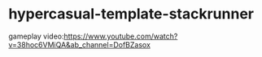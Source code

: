 # hypercasual-template-stackrunner

gameplay video:https://www.youtube.com/watch?v=38hoc6VMiQA&ab_channel=DofBZasox
